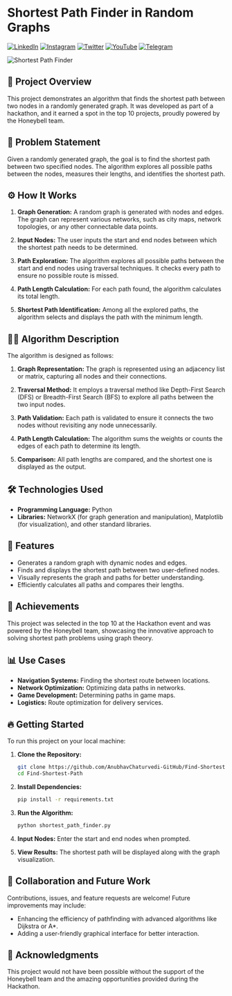 # Shortest Path Finder in Random Graphs

[![LinkedIn][linkedin-shield]][linkedin-url]
[![Instagram][instagram-shield]][instagram-url]
[![Twitter][twitter-shield]][twitter-url]
[![YouTube][youtube-shield]][youtube-url]
[![Telegram][telegram-shield]][telegram-url]

![Shortest Path Finder](https://github.com/user-attachments/assets/3ddbaca8-1a50-4c0f-bb23-f7cafaf17d8b)

## 🚀 Project Overview

This project demonstrates an algorithm that finds the shortest path between two nodes in a randomly generated graph. It was developed as part of a hackathon, and it earned a spot in the top 10 projects, proudly powered by the Honeybell team.

## 📝 Problem Statement

Given a randomly generated graph, the goal is to find the shortest path between two specified nodes. The algorithm explores all possible paths between the nodes, measures their lengths, and identifies the shortest path.

## ⚙️ How It Works

1. **Graph Generation:** A random graph is generated with nodes and edges. The graph can represent various networks, such as city maps, network topologies, or any other connectable data points.

2. **Input Nodes:** The user inputs the start and end nodes between which the shortest path needs to be determined.

3. **Path Exploration:** The algorithm explores all possible paths between the start and end nodes using traversal techniques. It checks every path to ensure no possible route is missed.

4. **Path Length Calculation:** For each path found, the algorithm calculates its total length.

5. **Shortest Path Identification:** Among all the explored paths, the algorithm selects and displays the path with the minimum length.

## 🧑‍💻 Algorithm Description

The algorithm is designed as follows:

1. **Graph Representation:** The graph is represented using an adjacency list or matrix, capturing all nodes and their connections.
   
2. **Traversal Method:** It employs a traversal method like Depth-First Search (DFS) or Breadth-First Search (BFS) to explore all paths between the two input nodes.

3. **Path Validation:** Each path is validated to ensure it connects the two nodes without revisiting any node unnecessarily.

4. **Path Length Calculation:** The algorithm sums the weights or counts the edges of each path to determine its length.

5. **Comparison:** All path lengths are compared, and the shortest one is displayed as the output.

## 🛠️ Technologies Used

- **Programming Language:** Python
- **Libraries:** NetworkX (for graph generation and manipulation), Matplotlib (for visualization), and other standard libraries.

## 🚩 Features

- Generates a random graph with dynamic nodes and edges.
- Finds and displays the shortest path between two user-defined nodes.
- Visually represents the graph and paths for better understanding.
- Efficiently calculates all paths and compares their lengths.
  
## 🥇 Achievements

This project was selected in the top 10 at the Hackathon event and was powered by the Honeybell team, showcasing the innovative approach to solving shortest path problems using graph theory.

## 📊 Use Cases

- **Navigation Systems:** Finding the shortest route between locations.
- **Network Optimization:** Optimizing data paths in networks.
- **Game Development:** Determining paths in game maps.
- **Logistics:** Route optimization for delivery services.

## 🔥 Getting Started

To run this project on your local machine:

1. **Clone the Repository:**
   ```bash
   git clone https://github.com/AnubhavChaturvedi-GitHub/Find-Shortest-Path.git
   cd Find-Shortest-Path
   ```

2. **Install Dependencies:**
   ```bash
   pip install -r requirements.txt
   ```

3. **Run the Algorithm:**
   ```bash
   python shortest_path_finder.py
   ```

4. **Input Nodes:** Enter the start and end nodes when prompted.

5. **View Results:** The shortest path will be displayed along with the graph visualization.

## 🤝 Collaboration and Future Work

Contributions, issues, and feature requests are welcome! Future improvements may include:
- Enhancing the efficiency of pathfinding with advanced algorithms like Dijkstra or A*.
- Adding a user-friendly graphical interface for better interaction.

## 📢 Acknowledgments

This project would not have been possible without the support of the Honeybell team and the amazing opportunities provided during the Hackathon.


[linkedin-shield]: https://img.shields.io/badge/-LinkedIn-black.svg?style=for-the-badge&logo=linkedin&colorB=0B5FBB
[linkedin-url]: https://www.linkedin.com/in/anubhav-chaturvedi-/

<!-- Instagram -->

[instagram-shield]: https://img.shields.io/badge/Instagram-%23E4405F.svg?style=for-the-badge&logo=Instagram&logoColor=white
[instagram-url]: https://www.instagram.com/_anubhav__chaturvedi_/

<!-- Twitter -->

[twitter-shield]: https://img.shields.io/badge/Twitter-%231DA1F2.svg?style=for-the-badge&logo=Twitter&logoColor=white
[twitter-url]: https://x.com/AnubhavChatu


<!-- YouTube -->
[youtube-shield]: https://img.shields.io/badge/YouTube-%23FF0000.svg?style=for-the-badge&logo=YouTube&logoColor=white
[youtube-url]: https://www.youtube.com/@NetHyTech

<!-- Telegram -->
[telegram-shield]: https://img.shields.io/badge/Telegram-%231DA1F2.svg?style=for-the-badge&logo=Telegram&logoColor=white
[telegram-url]: https://t.me/YourTelegramUsername

